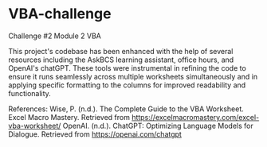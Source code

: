 # VBA-challenge
Challenge #2 Module 2 VBA

This project's codebase has been enhanced with the help of several resources including the AskBCS learning assistant, office hours, and OpenAI's chatGPT. These tools were instrumental in refining the code to ensure it runs seamlessly across multiple worksheets simultaneously and in applying specific formatting to the columns for improved readability and functionality.

References:
Wise, P. (n.d.). The Complete Guide to the VBA Worksheet. Excel Macro Mastery. Retrieved from https://excelmacromastery.com/excel-vba-worksheet/
OpenAI. (n.d.). ChatGPT: Optimizing Language Models for Dialogue. Retrieved from https://openai.com/chatgpt
